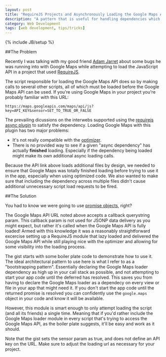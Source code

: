 ```yaml
---
layout: post
title: "RequireJS Projects and Asynchronously Loading the Google Maps API"
description: "A pattern that is useful for handling dependencies which asynchronously load their own dependencies. Like google maps."
category: Web Development
tags: [web development, tips/tricks]
---
```

{% include JB/setup %}

##The Problem

Recently I was talking with my good friend [Adam Jarret](http://adamjarret.com/) about some bugs he was running into with Google Maps while attempting to load the JavaScript API in a project that used [RequireJS](http://requirejs.org/).

The script responsible for loading the Google Maps API does so by making calls to several other scripts, all of which must be loaded before the Google Maps API can be used. If you're using Google Maps in your project you're probably familiar with this URL:


`https://maps.googleapis.com/maps/api/js?key=API_KEY&sensor=SET_TO_TRUE_OR_FALSE`

The prevailing dicussions on the interwebs supported using the [requirejs async plugin](https://github.com/millermedeiros/requirejs-plugins/blob/master/src/async.js) to satisfy the dependency. Loading Google Maps with this plugin has two major problems:
 
 - It's not really compatible with the [optimizer](http://requirejs.org/docs/optimization.html).
 - There is no provided way to see if a given "async dependency" has actually **finished** loading. Especially if the dependency being loaded might make its own additional async loading calls.
 
 Because the API link above loads additional files by design, we needed to ensure that Google Maps was totally finished loading before trying to use it in the app, especially when using optimized code. We also wanted to make sure that including the dependency across multiple files didn't cause additional unnecessary script load requests to be fired.
 
##The Solution

You had to know we were going to use [promise objects](http://api.jquery.com/promise/), right? 

The Google Maps API URL noted above accepts a callback querystring param. This callback param is not used for JSONP data delivery as you might expect, but rather it's called when the Google Maps API is fully loaded! Armed with this knowledge it was a reasonably straightforward excercise setting up a RequireJS module that lazy loaded and delivered the Google Maps API while still playing nice with the optimizer and allowing for some visibility into the loading process.

The gist starts with some boiler plate code to demonstrate how to use it. The ideal architectural pattern to use here is what I refer to as a "bootstrapping pattern". Essentially declaring the Google Maps loader dependency as high up in your call stack as possible, and not attempting to start your app code until the deferred has resolved. This saves you from having to declare the Google Maps loader as a dependecy on every view or file in your app that might need it. If you don't start the app code until the returned promise is resolved you can confidently use the `google.maps` object in your code and know it will be available.

However, this module is smart enough to only attempt loading the script (and all its friends) a single time. Meaning that if you'd rather include the Google Maps loader module in every script that's trying to access the Google Maps API, as the boiler plate suggests, it'll be easy and work as it should.

Note that the gist sets the sensor param as true, and does not define an API key on the URL. Make sure to adjust the loading url as necessary for your project.

<script src="https://gist.github.com/MattSurabian/7868115.js"></script>

 
 